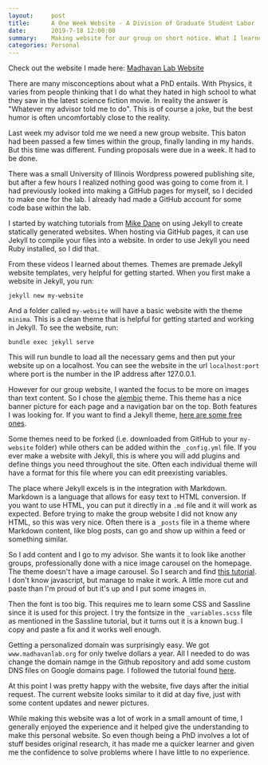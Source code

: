 ```yaml
---
layout:     post
title:      A One Week Website - A Division of Graduate Student Labor
date:       2019-7-18 12:00:00
summary:    Making website for our group on short notice. What I learned and how it turned out.
categories: Personal
---
```


Check out the website I made here: [Madhavan Lab Website](http://madhavanlab.org/)

There are many misconceptions about what a PhD entails. With Physics, it varies from people thinking that I do what they hated in high school to what they saw in the latest science fiction movie. In reality the answer is "Whatever my advisor told me to do". This is of course a joke, but the best humor is often uncomfortably close to the reality.

Last week my advisor told me we need a new group website. This baton had been passed a few times within the group, finally landing in my hands. But this time was different. Funding proposals were due in a week. It had to be done.

There was a small University of Illinois Wordpress powered publishing site, but after a few hours I realized nothing good was going to come from it. I had previously looked into making a GitHub pages for myself, so I decided to make one for the lab. I already had made a GitHub account for some code base within the lab.

I started by watching tutorials from [Mike Dane](https://www.youtube.com/watch?v=T1itpPvFWHI&list=PLLAZ4kZ9dFpOPV5C5Ay0pHaa0RJFhcmcB) on using Jekyll to create statically generated websites. When hosting via GitHub pages, it can use Jekyll to compile your files into a website. In order to use Jekyll you need Ruby installed, so I did that.

From these videos I learned about themes. Themes are premade Jekyll website templates, very helpful for getting started. When you first make a website in Jekyll, you run:
```shell
jekyll new my-website
```
And a folder called `my-website` will have a basic website with the theme `minima`. This is a clean theme that is helpful for getting started and working in Jekyll. To see the website, run:
```shell
bundle exec jekyll serve
```
This will run bundle to load all the necessary gems and then put your website up on a localhost. You can see the website in the url `localhost:port` where port is the number in the IP address after 127.0.0.1.

However for our group website, I wanted the focus to be more on images than text content. So I chose the [alembic](https://alembic.darn.es/) theme. This theme has a nice banner picture for each page and a navigation bar on the top. Both features I was looking for. If you want to find a Jekyll theme, [here are some free ones](https://jekyllthemes.io/free).

Some themes need to be forked (i.e. downloaded from GitHub to your `my-website` folder) while others can be added within the `_config.yml` file. If you ever make a website with Jekyll, this is where you will add plugins and define things you need throughout the site. Often each individual theme will have a format for this file where you can edit preexisting variables.

The place where Jekyll excels is in the integration with Markdown. Markdown is a language that allows for easy text to HTML conversion. If you want to use HTML, you can put it directly in a `.md` file and it will work as expected. Before trying to make the group website I did not know any HTML, so this was very nice. Often there is a `_posts` file in a theme where Markdown content, like blog posts, can go and show up within a feed or something similar.  

So I add content and I go to my advisor. She wants it to look like another groups, professionally done with a nice image carousel on the homepage. The theme doesn't have a image carousel. So I search and find [this tutorial](https://jekylltools.github.io/jekyll-ideal-image-slider-include/examples/). I don't know javascript, but manage to make it work. A little more cut and paste than I'm proud of but it's up and I put some images in.

Then the font is too big. This requires me to learn some CSS and Sassline since it is used for this project. I try the fontsize in the `_variables.scss` file as mentioned in the Sassline tutorial, but it turns out it is a known bug. I copy and paste a fix and it works well enough.

Getting a personalized domain was surprisingly easy. We got `www.madhavanlab.org` for only twelve dollars a year. All I needed to do was change the domain namge in the Github repository and add some custom DNS files on Google domains page. I followed the tutorial found [here](https://medium.com/employbl/launch-a-website-with-a-custom-url-using-github-pages-and-google-domains-3dd8d90cc33b).

At this point I was pretty happy with the website, five days after the initial request. The current website looks similar to it did at day five, just with some content updates and newer pictures.

While making this website was a lot of work in a small amount of time, I generally enjoyed the experience and it helped give the understanding to make this personal website. So even though being a PhD involves a lot of stuff besides original research, it has made me a quicker learner and given me the confidence to solve problems where I have little to no experience.
